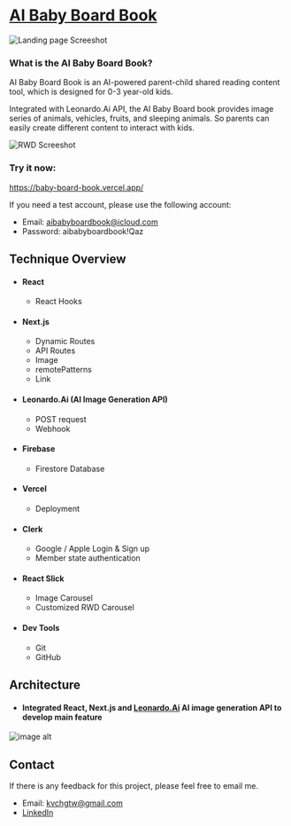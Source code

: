 # [AI Baby Board Book](https://baby-board-book.vercel.app/)

![Landing page Screeshot](https://github.com/kvchgtw/baby-board-book/assets/138418959/bfaae2a7-0bc0-4f98-96a9-5f0e952f3cab)

### What is the AI Baby Board Book?

AI Baby Board Book is an AI-powered parent-child shared reading content tool, which is designed for 0-3 year-old kids. 

Integrated with Leonardo.Ai API, the AI Baby Board book provides image series of animals, vehicles, fruits, and sleeping animals. So parents can easily create different content to interact with kids.

![RWD Screeshot](https://github.com/kvchgtw/baby-board-book/assets/138418959/d22c1ca4-f171-4ed3-86b4-f8528e73266c)

### Try it now: 
https://baby-board-book.vercel.app/

If you need a test account, please use the following account:
- Email: aibabyboardbook@icloud.com
- Password: aibabyboardbook!Qaz
## Technique Overview
- #### React
  - React Hooks
- #### Next.js
  - Dynamic Routes
  - API Routes
  - Image
  - remotePatterns
  - Link
- #### Leonardo.Ai (AI Image Generation API)
  - POST request
  - Webhook
- #### Firebase
  - Firestore Database
- #### Vercel
  - Deployment
- #### Clerk
  - Google / Apple Login & Sign up
  - Member state authentication
- #### React Slick
  - Image Carousel
  - Customized RWD Carousel
- #### Dev Tools
  - Git
  - GitHub



## Architecture
- #### Integrated React, Next.js and [Leonardo.Ai](https://app.leonardo.ai/) AI image generation API to develop main feature

![image alt](https://github.com/kvchgtw/baby-board-book/assets/138418959/da435bca-d5e6-4b14-a366-5b93f389dc3d)

## Contact
If there is any feedback for this project, please feel free to email me. 
- Email: kvchgtw@gmail.com
- [LinkedIn](https://www.linkedin.com/in/tin-wen-chang-a737b5a0/)

